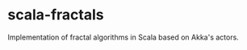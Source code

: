 scala-fractals
==============

Implementation of fractal algorithms in Scala based on Akka's actors.
